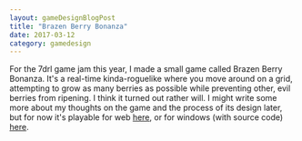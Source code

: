 ```yaml
---
layout: gameDesignBlogPost
title: "Brazen Berry Bonanza"
date: 2017-03-12
category: gamedesign
---
```

For the 7drl game jam this year, I made a small game called Brazen Berry Bonanza. It's a real-time kinda-roguelike where you move around on a grid, attempting to grow as many berries as possible while preventing other, evil berries from ripening. I think it turned out rather will. I might write some more about my thoughts on the game and the process of its design later, but for now it's playable for web [here](https://ethanhoeppner.github.io/gameFiles/BrazenBerryBonanza), or for windows (with source code) [here](https://ethanhoeppner.github.io/gameFiles/BrazenBerryBonanza/BrazenBerryBonanza.zip).
